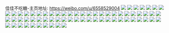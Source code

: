 佳佳不吃糖-主页地址: https://weibo.com/u/6558529004 
![](https://wx4.sinaimg.cn/mw2000/0079QUZSly1h8jitjjg59j31b71b7nn0.jpg) 
![](https://wx4.sinaimg.cn/mw2000/0079QUZSly1h8ixvvdxdnj31re1s8wu5.jpg) 
![](https://wx4.sinaimg.cn/mw2000/0079QUZSly1h8ixvtvswpj325l25l4qp.jpg) 
![](https://wx4.sinaimg.cn/mw2000/0079QUZSly1h8ixvunf9tj3102111tjt.jpg) 
![](https://wx4.sinaimg.cn/mw2000/0079QUZSly1h86ounf0hrj31o020re81.jpg) 
![](https://wx4.sinaimg.cn/mw2000/0079QUZSly1h7m5bdfwmij31o01o0hdt.jpg) 
![](https://wx4.sinaimg.cn/mw2000/0079QUZSly1h7cvkz5jfej30wi0ul7b6.jpg) 
![](https://wx4.sinaimg.cn/mw2000/0079QUZSly1h7cvkzjvfaj30rk0sr0u1.jpg) 
![](https://wx4.sinaimg.cn/mw2000/0079QUZSly1h7cvkzzgtsj30rz1740um.jpg) 
![](https://wx4.sinaimg.cn/mw2000/0079QUZSly1h787grp0ccj31l71o01kx.jpg) 
![](https://wx4.sinaimg.cn/mw2000/0079QUZSly1h6r7y66gqpj30wi0z0drn.jpg) 
![](https://wx4.sinaimg.cn/mw2000/0079QUZSly1h6mghikgwlj30wi1ycnpd.jpg) 
![](https://wx4.sinaimg.cn/mw2000/0079QUZSly1h6m4f1x734j324w24wb2a.jpg) 
![](https://wx4.sinaimg.cn/mw2000/0079QUZSly1h6m4f2lp58j31oz1oz136.jpg) 
![](https://wx4.sinaimg.cn/mw2000/0079QUZSly1h6dgbw5nrsj31kw15ne5c.jpg) 
![](https://wx4.sinaimg.cn/mw2000/0079QUZSly1h6dgbxg3aej32bz2bzx6p.jpg) 
![](https://wx4.sinaimg.cn/mw2000/0079QUZSly1h6dgbwni0wj30wi168av0.jpg) 
![](https://wx4.sinaimg.cn/mw2000/0079QUZSly1h6dgbvlm09j32c03717ni.jpg) 
![](https://wx4.sinaimg.cn/mw2000/0079QUZSly1h6ayovnx9pj31rq1rre81.jpg) 
![](https://wx4.sinaimg.cn/mw2000/0079QUZSly1h6ayoy3vb5j30lf0ij0uf.jpg) 
![](https://wx4.sinaimg.cn/mw2000/0079QUZSly1h6ayoxo6utj325l25l4qq.jpg) 
![](https://wx4.sinaimg.cn/mw2000/0079QUZSly1h6ayoujxipj31qt1qt7wj.jpg) 
![](https://wx4.sinaimg.cn/mw2000/0079QUZSly1h678an04hsj31on1sjqaz.jpg) 
![](https://wx4.sinaimg.cn/mw2000/0079QUZSly1h678aoc63vj31ef1n3afo.jpg) 
![](https://wx4.sinaimg.cn/mw2000/0079QUZSly1h61tshj00bj30b90b9gmh.jpg) 
![](https://wx4.sinaimg.cn/mw2000/0079QUZSly1h61tsi15p4j316b18c7e6.jpg) 
![](https://wx4.sinaimg.cn/mw2000/0079QUZSly1h6074sz0arj31al0qo7ep.jpg) 
![](https://wx4.sinaimg.cn/mw2000/0079QUZSly1h5dib53kr1j32c036p1ky.jpg) 
![](https://wx4.sinaimg.cn/mw2000/0079QUZSly1h55jh4vdsgj32c0340qv6.jpg) 
![](https://wx4.sinaimg.cn/mw2000/0079QUZSly1h4nx0m5ou8j30wy0u0afh.jpg) 
![](https://wx4.sinaimg.cn/mw2000/0079QUZSly1h2srzdz7yaj30wh0gr0v1.jpg) 
![](https://wx4.sinaimg.cn/mw2000/0079QUZSly1h2rq5stquhj323g266hdt.jpg) 
![](https://wx4.sinaimg.cn/mw2000/0079QUZSly1h2plstdhnoj33401r07wi.jpg) 
![](https://wx4.sinaimg.cn/mw2000/0079QUZSly1h21cpyfj6gj30u01hcata.jpg) 
![](https://wx4.sinaimg.cn/mw2000/0079QUZSly1h1t8krnkwqj30u012o43x.jpg) 
![](https://wx4.sinaimg.cn/mw2000/0079QUZSly1h1t8ks66bej30u00ziagf.jpg) 
![](https://wx4.sinaimg.cn/mw2000/0079QUZSly1h1t8kr3u7kj30u0140agd.jpg) 
![](https://wx4.sinaimg.cn/mw2000/0079QUZSly1h1qsu67juaj31o0280b29.jpg) 
![](https://wx4.sinaimg.cn/mw2000/0079QUZSly1h1d3aeruurj30n90sgdlb.jpg) 
![](https://wx4.sinaimg.cn/mw2000/0079QUZSly1h14l1rdcuwj312t0u043x.jpg) 
![](https://wx4.sinaimg.cn/mw2000/0079QUZSly1h14l1spjucj31400u0jxb.jpg) 
![](https://wx4.sinaimg.cn/mw2000/0079QUZSly1h14l1rmxvkj313k0u0aga.jpg) 
![](https://wx4.sinaimg.cn/mw2000/0079QUZSly1h14l1r4jy2j312c0u07af.jpg) 
![](https://wx4.sinaimg.cn/mw2000/0079QUZSly1h14l4yojxhj31400u0wlo.jpg) 
![](https://wx4.sinaimg.cn/mw2000/0079QUZSly1h14l1ry4fmj30u0140dr1.jpg) 
![](https://wx4.sinaimg.cn/mw2000/0079QUZSly1h0t4near3xj30u01hch4l.jpg) 
![](https://wx4.sinaimg.cn/mw2000/0079QUZSly1h0r2mddeudj30u00zxqaf.jpg) 
![](https://wx4.sinaimg.cn/mw2000/0079QUZSly1h0r2mdphuij30u011g7a3.jpg) 
![](https://wx4.sinaimg.cn/mw2000/0079QUZSly1h0r2mg4cxpj30u014044r.jpg) 
![](https://wx4.sinaimg.cn/mw2000/0079QUZSly1h0r2melsp4j30u012mqas.jpg) 
![](https://wx4.sinaimg.cn/mw2000/0079QUZSly1h0r2mghv6uj30sg0gpwhz.jpg) 
![](https://wx4.sinaimg.cn/mw2000/0079QUZSly1h0r2mcuys6j30u00xldl5.jpg) 
![](https://wx4.sinaimg.cn/mw2000/0079QUZSly1h0r2me2orpj30x80u0n40.jpg) 
![](https://wx4.sinaimg.cn/mw2000/0079QUZSly1h0r2mfrx93j31410u0q9x.jpg) 
![](https://wx4.sinaimg.cn/mw2000/0079QUZSly1h0r2mfbefqj31670u0ait.jpg) 
![](https://wx4.sinaimg.cn/mw2000/0079QUZSly1h0mckl5a4sj31400u0jzp.jpg) 
![](https://wx4.sinaimg.cn/mw2000/0079QUZSly1h063qm7qagj30u00ukq7x.jpg) 
![](https://wx4.sinaimg.cn/mw2000/0079QUZSly1h063qpmbloj31400u0n4r.jpg) 
![](https://wx4.sinaimg.cn/mw2000/0079QUZSly1gzun166i1rj30u00u0dof.jpg) 
![](https://wx4.sinaimg.cn/mw2000/0079QUZSly1gzsgf7nzebj30u013046u.jpg) 
![](https://wx4.sinaimg.cn/mw2000/0079QUZSly1gzj8cx391gj30u01407fq.jpg) 
![](https://wx4.sinaimg.cn/mw2000/0079QUZSly1gz2vhppak4j30x90u0wl9.jpg) 
![](https://wx4.sinaimg.cn/mw2000/0079QUZSly1gz2vhp56z2j30u0140n4y.jpg) 
![](https://wx4.sinaimg.cn/mw2000/0079QUZSly1gz0j8oususj32xw24skjl.jpg) 
![](https://wx4.sinaimg.cn/mw2000/0079QUZSly1gz0j8o7bkxj31sc2ds000.jpg) 
![](https://wx4.sinaimg.cn/mw2000/0079QUZSly1gz0j8mmw69j31e81n81kx.jpg) 
![](https://wx4.sinaimg.cn/mw2000/0079QUZSly1gywvi9r1iuj30ec0l7ab7.jpg) 

